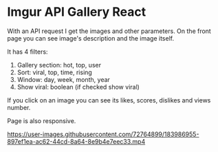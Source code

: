 # Imgur API Gallery React

With an API request I get the images and other parameters. On the front page you can see image's description and the image itself. 

It has 4 filters:
  1. Gallery section: hot, top, user
  2. Sort: viral, top, time, rising 
  3. Window: day, week, month, year
  4. Show viral: boolean (if checked show viral)

If you click on an image you can see its likes, scores, dislikes and views number.

Page is also responsive. 

https://user-images.githubusercontent.com/72764899/183986955-897ef1ea-ac62-44cd-8a64-8e9b4e7eec33.mp4

